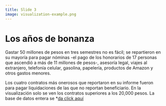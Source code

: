 ```yaml
---
title: Slide 3
image: visualization-example.png
---
```


# Los años de bonanza

Gastar 50 millones de pesos en tres semestres no es fácil; se repartieron en su mayoría para pagar nóminas -el pago de los honorarios de 17 personas que ascendió a más de 11 millones de pesos-, asesoría legal, viajes al extranjero, telefonía celular, gasolina, papelería, productos de Amazon y otros gastos menores. 

Los cuatro contratos más onerosos que reportaron en su informe fueron para pagar liquidaciones de las que no reportan beneficiario. En la visualización solo se ven los contratos superiores a los 20,000 pesos. La base de datos entera se *[da click aquí](https://drive.google.com/file/d/1_IPuPKsBnRdpy_DNyEzDS_1sCgiTM7fn/view?usp=sharing)

